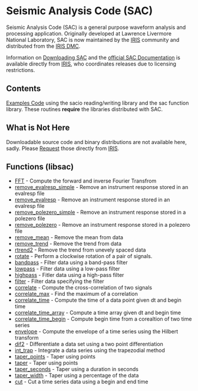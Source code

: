 # Seismic Analysis Code (SAC)

Seismic Analysis Code (SAC) is a general purpose waveform analysis and processing application.  Originally developed at Lawrence Livermore National Laboratory, SAC is now maintained by the [IRIS](https://www.iris.edu/hq/) community and distributed from the [IRIS DMC](https://ds.iris.edu/ds/nodes/dmc/).

Information on [Downloading SAC](https://ds.iris.edu/ds/nodes/dmc/forms/sac/) and the [official SAC Documentation](https://ds.iris.edu/files/sac-manual/manual.html) is available directly from [IRIS](https://www.iris.edu/hq/), who coordinates releases due to licensing restrictions.

## Contents
[Examples Code](./examples/) using the sacio reading/writing library and the sac function library.  These routines **require** the libraries distributed with SAC.


## What is Not Here
Downloadable source code and binary distributions are not available here, sadly.  Please [Request](https://ds.iris.edu/ds/nodes/dmc/forms/sac/) those directly from [IRIS](https://www.iris.edu/hq/).

## Functions (libsac)
  - [FFT](doc.md#FFT) - Compute the forward and inverse Fourier Transfrom
  - [remove_evalresp_simple](doc.md#Instrument-Removal-and-Deconvolution) - Remove an instrument response stored in an evalresp file
  - [remove_evalresp](doc.md#Instrument-Removal-and-Deconvolution) - Remove an instrument response stored in an evalresp file
  - [remove_polezero_simple](doc.md#Instrument-Removal-and-Deconvolution) - Remove an instrument response stored in a polezero file
  - [remove_polezero](doc.md#Instrument-Removal-and-Deconvolution) - Remove an instrument response stored in a polezero file
  - [remove_mean](doc.md#Remove-Mean) - Remove the mean from data
  - [remove_trend](doc.md#Remove-Trend) - Remove the trend from data
  - [rtrend2](doc.md#remove-trend---unevenly-sampled-data) - Remove the trend from unevely spaced data
  - [rotate](doc.md#Rotate) - Perform a clockwise rotation of a pair of signals.
  - [bandpass](doc.md#Filtering) - Filter data using a band-pass filter
  - [lowpass](doc.md#Filtering) - Filter data using a low-pass filter
  - [highpass](doc.md#Filtering) - Fitler data using a high-pass filter
  - [filter](doc.md#Filtering) - Filter data specifying the filter 
  - [correlate](doc.md#Cross-Correlation) - Compute the cross-correlation of two signals
  - [correlate_max](doc.md#Cross-Correlation-Extras) - Find the maximum of a correlation
  - [correlate_time](doc.md#Cross-Correlation-Extras) - Compute the time of a data point given dt and begin time
  - [correlate_time_array](doc.md#Cross-Correlation-Extras) - Compute a time array given dt and begin time
  - [correlate_time_begin](doc.md#Cross-Correlation-Extras) - Compute begin time from a corealtion of two time series
  - [envelope](doc.md#Envelope) - Compute the envelope of a time series using the Hilbert transform
  - [dif2](doc.md#Differentiate) - Differentiate a data set using a two point differentiation
  - [int_trap](doc.md#Integrate) - Integrate a data series using the trapezodial method
  - [taper_points](doc.md#Taper) - Taper using points
  - [taper](doc.md#Taper) - Taper using points
  - [taper_seconds](doc.md#Taper) - Taper using a duration in seconds
  - [taper_width](doc.md#Taper) - Taper using a percentage of the data
  - [cut](doc.md#Cut-Data) - Cut a time series data using a begin and end time

